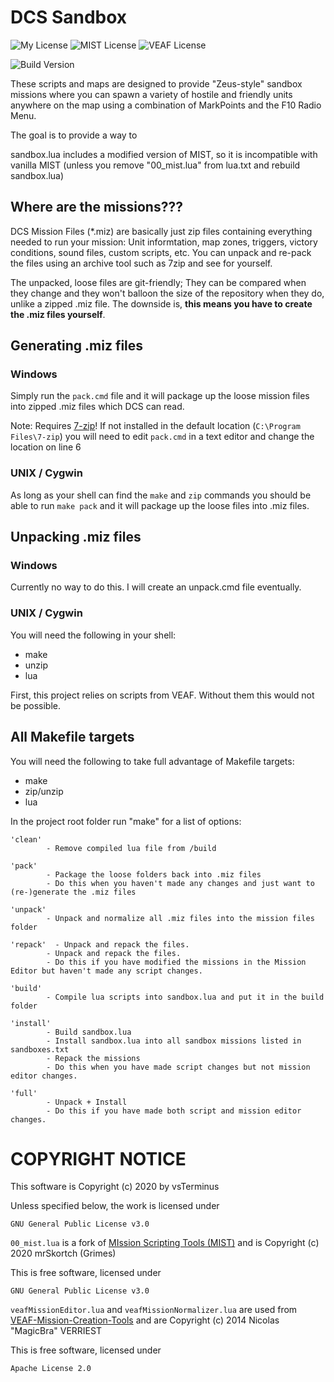 # DCS Sandbox

![My License](https://img.shields.io/github/license/vsTerminus/DCS-Sandbox?label=Repo%20License) ![MIST License](https://img.shields.io/github/license/mrSkortch/MissionScriptingTools?label=MIST%20License) ![VEAF License](https://img.shields.io/github/license/VEAF/VEAF-Mission-Creation-Tools?label=VEAF%20License)


![Build Version](https://img.shields.io/github/v/tag/vsTerminus/DCS-Sandbox?label=Latest%20Build)

These scripts and maps are designed to provide "Zeus-style" sandbox missions where you can spawn a variety of hostile and friendly units anywhere on the map using a combination of MarkPoints and the F10 Radio Menu.

The goal is to provide a way to 

sandbox.lua includes a modified version of MIST, so it is incompatible with vanilla MIST (unless you remove "00_mist.lua" from lua.txt and rebuild sandbox.lua)

## Where are the missions???

DCS Mission Files (*.miz) are basically just zip files containing everything needed to run your mission: Unit informtation, map zones, triggers, victory conditions, sound files, custom scripts, etc. You can unpack and re-pack the files using an archive tool such as 7zip and see for yourself.

The unpacked, loose files are git-friendly; They can be compared when they change and they won't balloon the size of the repository when they do, unlike a zipped .miz file. The downside is, **this means you have to create the .miz files yourself**.

## Generating .miz files

### Windows

Simply run the `pack.cmd` file and it will package up the loose mission files into zipped .miz files which DCS can read.

Note: Requires [7-zip](https://www.7-zip.org/download.html)! If not installed in the default location (`C:\Program Files\7-zip`) you will need to edit `pack.cmd` in a text editor and change the location on line 6

### UNIX / Cygwin

As long as your shell can find the `make` and `zip` commands you should be able to run `make pack` and it will package up the loose files into .miz files.

## Unpacking .miz files

### Windows

Currently no way to do this. I will create an unpack.cmd file eventually.

### UNIX / Cygwin

You will need the following in your shell:
- make
- unzip
- lua

First, this project relies on scripts from VEAF. Without them this would not be possible.


## All Makefile targets

You will need the following to take full advantage of Makefile targets:
- make
- zip/unzip
- lua

In the project root folder run "make" for a list of options:

    'clean'
            - Remove compiled lua file from /build

    'pack'
            - Package the loose folders back into .miz files
            - Do this when you haven't made any changes and just want to (re-)generate the .miz files

    'unpack'
            - Unpack and normalize all .miz files into the mission files folder

    'repack'  - Unpack and repack the files.
            - Unpack and repack the files.
            - Do this if you have modified the missions in the Mission Editor but haven't made any script changes.

    'build'
            - Compile lua scripts into sandbox.lua and put it in the build folder

    'install'
            - Build sandbox.lua
            - Install sandbox.lua into all sandbox missions listed in sandboxes.txt
            - Repack the missions
            - Do this when you have made script changes but not mission editor changes.

    'full'
            - Unpack + Install
            - Do this if you have made both script and mission editor changes.

# COPYRIGHT NOTICE

This software is Copyright (c) 2020 by vsTerminus

Unless specified below, the work is licensed under

	GNU General Public License v3.0	


`00_mist.lua` is a fork of [MIssion Scripting Tools (MIST)](/mrSkortch/MissionScriptingTools) and is Copyright (c) 2020 mrSkortch (Grimes)

This is free software, licensed under

	GNU General Public License v3.0



`veafMissionEditor.lua` and `veafMissionNormalizer.lua` are used from [VEAF-Mission-Creation-Tools](/VEAF/VEAF-Mission-Creation-Tools) 
and are Copyright (c) 2014 Nicolas "MagicBra" VERRIEST

This is free software, licensed under

	Apache License 2.0

